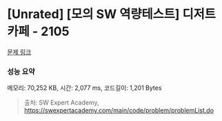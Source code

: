 # [Unrated] [모의 SW 역량테스트] 디저트 카페 - 2105 

[문제 링크](https://swexpertacademy.com/main/code/problem/problemDetail.do?contestProbId=AV5VwAr6APYDFAWu) 

### 성능 요약

메모리: 70,252 KB, 시간: 2,077 ms, 코드길이: 1,201 Bytes



> 출처: SW Expert Academy, https://swexpertacademy.com/main/code/problem/problemList.do